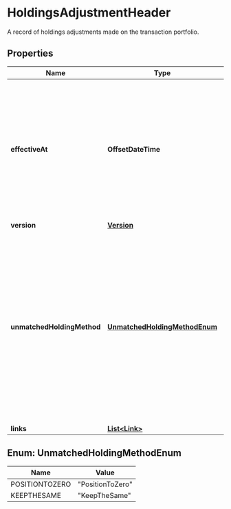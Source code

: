 

# HoldingsAdjustmentHeader

A record of holdings adjustments made on the transaction portfolio.

## Properties

| Name | Type | Description | Notes |
|------------ | ------------- | ------------- | -------------|
|**effectiveAt** | **OffsetDateTime** | The effective datetime from which the adjustment is valid. There can only be one holdings adjustment for a transaction portfolio at a specific effective datetime, so this uniquely identifies the adjustment. |  |
|**version** | [**Version**](Version.md) |  |  |
|**unmatchedHoldingMethod** | [**UnmatchedHoldingMethodEnum**](#UnmatchedHoldingMethodEnum) | Describes how the holdings were adjusted. If &#39;PositionToZero&#39; the entire transaction portfolio&#39;s holdings were set via a call to &#39;Set holdings&#39;. If &#39;KeepTheSame&#39; only the specified holdings were adjusted via a call to &#39;Adjust holdings&#39;. The available values are: PositionToZero, KeepTheSame |  |
|**links** | [**List&lt;Link&gt;**](Link.md) |  |  [optional] |



## Enum: UnmatchedHoldingMethodEnum

| Name | Value |
|---- | -----|
| POSITIONTOZERO | &quot;PositionToZero&quot; |
| KEEPTHESAME | &quot;KeepTheSame&quot; |



